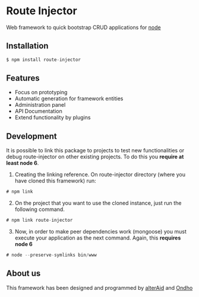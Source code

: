 # Route Injector

Web framework to quick bootstrap CRUD applications for [node](http://nodejs.org/)

## Installation

```js
$ npm install route-injector
```

## Features

* Focus on prototyping
* Automatic generation for framework entities
* Administration panel
* API Documentation
* Extend functionality by plugins

## Development

It is possible to link this package to projects to test new functionalities or debug route-injector on other existing projects. To do this you **require at least node 6**.

1. Creating the linking reference. On route-injector directory (where you have cloned this framework) run:
```js
# npm link
```
2. On the project that you want to use the cloned instance, just run the following command.
```js
# npm link route-injector
```
3. Now, in order to make peer dependencies work (mongoose) you must execute your application as the next command. Again, this **requires node 6**
```js
# node --preserve-symlinks bin/www 
``` 

## About us

This framework has been designed and programmed by [alterAid](https://www.alteraid.com) and [Ondho](https://www.ondho.com/)

